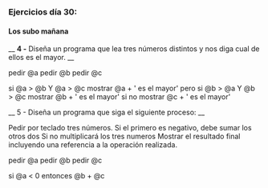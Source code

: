 ### Ejercicios día 30:

#### Los subo mañana

__ **4 -** Diseña un programa que lea tres números distintos y nos diga cual de ellos es el mayor. __

pedir @a
pedir @b
pedir @c

si @a > @b Y @a > @c
    mostrar @a + ' es el mayor'
pero si @b > @a Y @b > @c
    mostrar @b + ' es el mayor'
si no 
    mostrar @c + ' es el mayor'

__ 5 - Diseña un programa que siga el siguiente proceso: __ 

Pedir por teclado tres números.
Si el primero es negativo, debe sumar los otros dos
Si no multiplicará los tres numeros
Mostrar el resultado final incluyendo una referencia a la operación realizada.

pedir @a
pedir @b
pedir @c

si @a < 0
entonces @b + @c